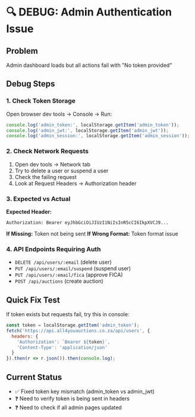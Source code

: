 # 🔍 DEBUG: Admin Authentication Issue

## Problem
Admin dashboard loads but all actions fail with "No token provided"

## Debug Steps

### 1. Check Token Storage
Open browser dev tools → Console → Run:
```javascript
console.log('admin_token:', localStorage.getItem('admin_token'));
console.log('admin_jwt:', localStorage.getItem('admin_jwt'));  
console.log('admin_session:', localStorage.getItem('admin_session'));
```

### 2. Check Network Requests  
1. Open dev tools → Network tab
2. Try to delete a user or suspend a user
3. Check the failing request
4. Look at Request Headers → Authorization header

### 3. Expected vs Actual

**Expected Header:**
```
Authorization: Bearer eyJhbGciOiJIUzI1NiIsInR5cCI6IkpXVCJ9...
```

**If Missing:** Token not being sent
**If Wrong Format:** Token format issue

### 4. API Endpoints Requiring Auth
- `DELETE /api/users/:email` (delete user)
- `PUT /api/users/:email/suspend` (suspend user) 
- `PUT /api/users/:email/fica` (approve FICA)
- `POST /api/auctions` (create auction)

## Quick Fix Test
If token exists but requests fail, try this in console:
```javascript
const token = localStorage.getItem('admin_token');
fetch('https://api.all4youauctions.co.za/api/users', {
  headers: {
    'Authorization': `Bearer ${token}`,
    'Content-Type': 'application/json'
  }
}).then(r => r.json()).then(console.log);
```

## Current Status
- ✅ Fixed token key mismatch (admin_token vs admin_jwt)
- ❓ Need to verify token is being sent in headers
- ❓ Need to check if all admin pages updated